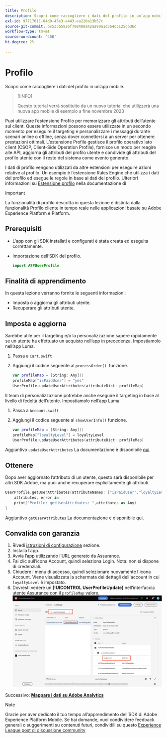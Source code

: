 ```yaml
---
title: Profilo
description: Scopri come raccogliere i dati del profilo in un’app mobile.
exl-id: 97717611-04d9-45e3-a443-ea220a13b57c
source-git-commit: bc53cb5926f708408a42aa98a1d364c5125cb36d
workflow-type: tm+mt
source-wordcount: '458'
ht-degree: 2%

---
```


# Profilo

Scopri come raccogliere i dati del profilo in un’app mobile.

>[!INFO]
>
> Questo tutorial verrà sostituito da un nuovo tutorial che utilizzerà una nuova app mobile di esempio a fine novembre 2023

Puoi utilizzare l’estensione Profilo per memorizzare gli attributi dell’utente sul client. Queste informazioni possono essere utilizzate in un secondo momento per eseguire il targeting e personalizzare i messaggi durante scenari online o offline, senza dover connettersi a un server per ottenere prestazioni ottimali. L’estensione Profile gestisce il profilo operativo lato client (CSOP, Client-Side Operation Profile), fornisce un modo per reagire alle API, aggiorna gli attributi del profilo utente e condivide gli attributi del profilo utente con il resto del sistema come evento generato.

I dati di profilo vengono utilizzati da altre estensioni per eseguire azioni relative al profilo. Un esempio è l’estensione Rules Engine che utilizza i dati del profilo ed esegue le regole in base ai dati del profilo. Ulteriori informazioni su [Estensione profilo](https://developer.adobe.com/client-sdks/documentation/profile/) nella documentazione di

>[!IMPORTANT]
>
>La funzionalità di profilo descritta in questa lezione è distinta dalla funzionalità Profilo cliente in tempo reale nelle applicazioni basate su Adobe Experience Platform e Platform.


## Prerequisiti

* L&#39;app con gli SDK installati e configurati è stata creata ed eseguita correttamente.
* Importazione dell’SDK del profilo.

  ```swift
  import AEPUserProfile
  ```

## Finalità di apprendimento

In questa lezione verranno fornite le seguenti informazioni:

* Imposta o aggiorna gli attributi utente.
* Recuperare gli attributi utente.


## Imposta e aggiorna

Sarebbe utile per il targeting e/o la personalizzazione sapere rapidamente se un utente ha effettuato un acquisto nell’app in precedenza. Impostiamolo nell’app Luma.

1. Passa a `Cart.swift`

1. Aggiungi il codice seguente al `processOrder() `funzione.

   ```swift
   var profileMap = [String: Any]()
   profileMap["isPaidUser"] = "yes"
   UserProfile.updateUserAttributes(attributeDict: profileMap)
   ```

Il team di personalizzazione potrebbe anche eseguire il targeting in base al livello di fedeltà dell’utente. Impostiamolo nell’app Luma.

1. Passa a `Account.swift`

1. Aggiungi il codice seguente al `showUserInfo()` funzione.

   ```swift
   var profileMap = [String: Any]()
   profileMap["loyaltyLevel"] = loyaltyLevel
   UserProfile.updateUserAttributes(attributeDict: profileMap)
   ```

Aggiuntivo `updateUserAttributes` La documentazione è disponibile [qui](https://developer.adobe.com/client-sdks/documentation/profile/api-reference/#updateuserattribute).

## Ottenere

Dopo aver aggiornato l’attributo di un utente, questo sarà disponibile per altri SDK Adobe, ma puoi anche recuperare esplicitamente gli attributi.

```swift
UserProfile.getUserAttributes(attributeNames: ["isPaidUser","loyaltyLevel"]){
    attributes, error in
    print("Profile: getUserAttributes: ",attributes as Any)
}
```

Aggiuntivo `getUserAttributes` La documentazione è disponibile [qui](https://developer.adobe.com/client-sdks/documentation/profile/api-reference/#getuserattributes).

## Convalida con garanzia

1. Rivedi [istruzioni di configurazione](assurance.md) sezione.
1. Installa l’app.
1. Avvia l’app utilizzando l’URL generato da Assurance.
1. Fai clic sull’icona Account, quindi seleziona Login. Nota: non si dispone di credenziali.
1. Chiudere i menu di accesso, quindi selezionare nuovamente l&#39;icona Account. Viene visualizzata la schermata dei dettagli dell&#39;account in cui `loyaltyLevel` è impostato.
1. Dovresti vedere un **[!UICONTROL UserProfileUpdate]** nell’interfaccia utente Assurance con il `profileMap` valore.
   ![convalida profilo](assets/mobile-profile-validate.png)

Successivo: **[Mappare i dati su Adobe Analytics](analytics.md)**

>[!NOTE]
>
>Grazie per aver dedicato il tuo tempo all’apprendimento dell’SDK di Adobe Experience Platform Mobile. Se hai domande, vuoi condividere feedback generali o suggerimenti su contenuti futuri, condividili su questo [Experience League post di discussione community](https://experienceleaguecommunities.adobe.com/t5/adobe-experience-platform-data/tutorial-discussion-implement-adobe-experience-cloud-in-mobile/td-p/443796)